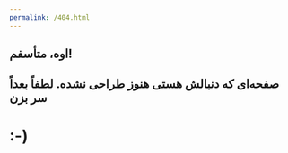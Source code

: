 ```yaml
---
permalink: /404.html
---
```

## اوه، متأسفم!
## صفحه‌ای که دنبالش هستی هنوز طراحی نشده. لطفاً بعداً سر بزن
# :-)
